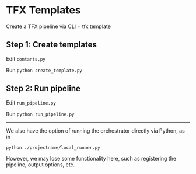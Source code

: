 # TFX Templates

Create a TFX pipeline via CLI + tfx template

## Step 1: Create templates

Edit `contants.py`

Run `python create_template.py`

## Step 2: Run pipeline

Edit `run_pipeline.py`

Run `python run_pipeline.py`

---

We also have the option of running the orchestrator directly via Python, as in

`python ./projectname/local_runner.py`

However, we may lose some functionality here, such as registering the pipeline, output options, etc.